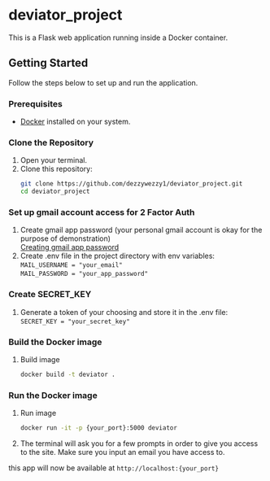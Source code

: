 # deviator_project

This is a Flask web application running inside a Docker container.

## Getting Started

Follow the steps below to set up and run the application.

### Prerequisites

- [Docker](https://www.docker.com/) installed on your system.

### Clone the Repository

1. Open your terminal.
2. Clone this repository:
   ```bash
   git clone https://github.com/dezzywezzy1/deviator_project.git
   cd deviator_project

### Set up gmail account access for 2 Factor Auth
1. Create gmail app password (your personal gmail account is okay for the purpose of demonstration) \
    [Creating gmail app password](https://support.google.com/mail/answer/185833?hl=en)
2. Create .env file in the project directory with env variables: \
    `MAIL_USERNAME = "your_email"`\
    `MAIL_PASSWORD = "your_app_password"`
### Create SECRET_KEY
1. Generate a token of your choosing and store it in the .env file: \
   `SECRET_KEY = "your_secret_key"`

### Build the Docker image
1. Build image
    ```bash
    docker build -t deviator .

### Run the Docker image
1. Run image
    ```bash
    docker run -it -p {your_port}:5000 deviator
2. The terminal will ask you for a few prompts in order to give you access to the site. Make sure you input an email you have access to. 

this app will now be available at `http://localhost:{your_port}`
